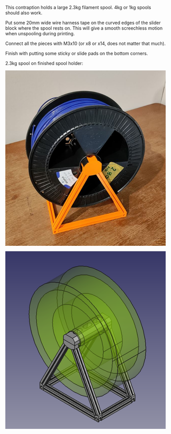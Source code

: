 This contraption holds a large 2.3kg filament spool. 4kg or 1kg spools should also work.

Put some 20mm wide wire harness tape on the curved edges of the slider block where the spool rests on. This will give a smooth screechless motion when unspooling during printing.

Connect all the pieces with M3x10 (or x8 or x14, does not matter that much).

Finish with putting some sticky or slide pads on the bottom corners.

2.3kg spool on finished spool holder:

![](Spool%20holder%204kg.jpg)


![](Spool%20holder%204kg.png)